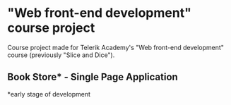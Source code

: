 # "Web front-end development" course project

Course project made for Telerik Academy's "Web front-end development" course (previously "Slice and Dice").

## Book Store* - Single Page Application
*early stage of development
